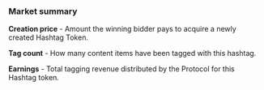 ### Market summary

**Creation price** - Amount the winning bidder pays
to acquire a newly created Hashtag Token.

**Tag count** - How many content items have been
tagged with this hashtag.

**Earnings** - Total tagging revenue distributed by
the Protocol for this Hashtag token.